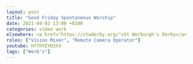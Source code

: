 ```yaml
---
layout: post
title: "Good Friday Spontaneous Worship"
date: 2021-04-02 13:00 +0100
categories: video work
elsewhere: <a href="https://stwderby.org/">St Werburgh's Derby</a>
roles: ["Vision Mixer", "Remote Camera Operator"]
youtube: Hf7hYEYO3t4
tags: ["Werb's"]
---
```

